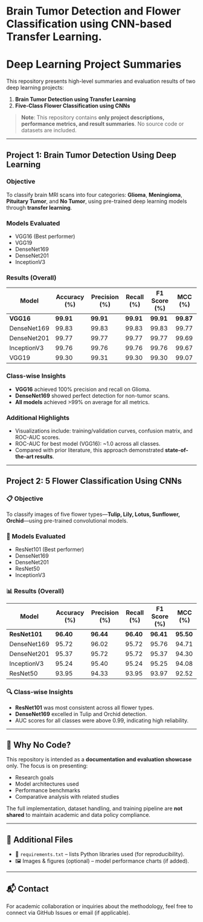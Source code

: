 # Brain Tumor Detection and Flower Classification using CNN-based Transfer Learning.

# Deep Learning Project Summaries

This repository presents high-level summaries and evaluation results of two deep learning projects:

1. **Brain Tumor Detection using Transfer Learning**
2. **Five-Class Flower Classification using CNNs**

> **Note**: This repository contains **only project descriptions, performance metrics, and result summaries**. No source code or datasets are included.

---

## Project 1: Brain Tumor Detection Using Deep Learning

### Objective
To classify brain MRI scans into four categories: **Glioma**, **Meningioma**, **Pituitary Tumor**, and **No Tumor**, using pre-trained deep learning models through **transfer learning**.

### Models Evaluated
- VGG16 (Best performer)
- VGG19
- DenseNet169
- DenseNet201
- InceptionV3

### Results (Overall)

| Model         | Accuracy (%) | Precision (%) | Recall (%) | F1 Score (%) | MCC (%)   |
|---------------|--------------|----------------|-------------|---------------|-----------|
| **VGG16**     | **99.91**    | **99.91**      | **99.91**   | **99.91**     | **99.87** |
| DenseNet169   | 99.83        | 99.83          | 99.83       | 99.83         | 99.77     |
| DenseNet201   | 99.77        | 99.77          | 99.77       | 99.77         | 99.69     |
| InceptionV3   | 99.76        | 99.76          | 99.76       | 99.76         | 99.67     |
| VGG19         | 99.30        | 99.31          | 99.30       | 99.30         | 99.07     |

### Class-wise Insights
- **VGG16** achieved 100% precision and recall on Glioma.
- **DenseNet169** showed perfect detection for non-tumor scans.
- **All models** achieved >99% on average for all metrics.

### Additional Highlights
- Visualizations include: training/validation curves, confusion matrix, and ROC-AUC scores.
- ROC-AUC for best model (VGG16): ~1.0 across all classes.
- Compared with prior literature, this approach demonstrated **state-of-the-art results**.

---

## Project 2: 5 Flower Classification Using CNNs

### 📋 Objective
To classify images of five flower types—**Tulip, Lily, Lotus, Sunflower, Orchid**—using pre-trained convolutional models.

### 🔧 Models Evaluated
- ResNet101 (Best performer)
- DenseNet169
- DenseNet201
- ResNet50
- InceptionV3

### 📊 Results (Overall)

| Model         | Accuracy (%) | Precision (%) | Recall (%) | F1 Score (%) | MCC (%)  |
|---------------|--------------|----------------|-------------|---------------|----------|
| **ResNet101** | **96.40**    | **96.44**      | **96.40**   | **96.41**     | **95.50**|
| DenseNet169   | 95.72        | 96.02          | 95.72       | 95.76         | 94.71    |
| DenseNet201   | 95.37        | 95.72          | 95.72       | 95.37         | 94.30    |
| InceptionV3   | 95.24        | 95.40          | 95.24       | 95.25         | 94.08    |
| ResNet50      | 93.95        | 94.33          | 93.95       | 93.97         | 92.52    |

### 🔍 Class-wise Insights
- **ResNet101** was most consistent across all flower types.
- **DenseNet169** excelled in Tulip and Orchid detection.
- AUC scores for all classes were above 0.99, indicating high reliability.

---

## 🔎 Why No Code?

This repository is intended as a **documentation and evaluation showcase** only. The focus is on presenting:
- Research goals
- Model architectures used
- Performance benchmarks
- Comparative analysis with related studies

The full implementation, dataset handling, and training pipeline are **not shared** to maintain academic and data policy compliance.

---

## 📄 Additional Files

- 📑 `requirements.txt` – lists Python libraries used (for reproducibility).
- 🖼️ Images & figures (optional) – model performance charts (if added).

---

## 📬 Contact

For academic collaboration or inquiries about the methodology, feel free to connect via GitHub Issues or email (if applicable).
